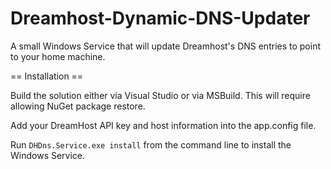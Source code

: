 Dreamhost-Dynamic-DNS-Updater
=============================

A small Windows Service that will update Dreamhost's DNS entries to point to your home machine.

== Installation ==

Build the solution either via Visual Studio or via MSBuild. This will require allowing NuGet package restore.

Add your DreamHost API key and host information into the app.config file.

Run `DHDns.Service.exe install` from the command line to install the Windows Service.